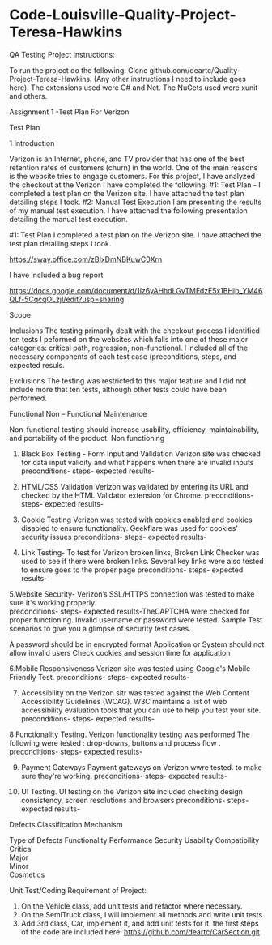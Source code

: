 # Code-Louisville-Quality-Project-Teresa-Hawkins

 QA Testing Project Instructions:

To run the project do the following: Clone github.com/deartc/Quality-Project-Teresa-Hawkins. (Any other instructions I need to include goes here).  The extensions used were C# and Net.  The NuGets used were xunit and others.  


 
 Assignment 1  -Test Plan  For Verizon 
  
 
Test Plan
 
1	Introduction


Verizon is an Internet, phone, and TV provider that has one of the best retention rates of customers (churn) in the world. One of the main reasons is the website tries to engage customers. For this project, I have analyzed the checkout at the Verizon   I have completed the following: #1: Test Plan - I completed a test plan on the Verizon site. I have attached the test plan detailing steps I took. #2: Manual Test Execution I am presenting the results of my manual test execution. I have attached the following presentation detailing the manual test execution.
 

#1: Test Plan
I completed a test plan on the Verizon site.  I have attached the test plan detailing steps I took.

https://sway.office.com/zBIxDmNBKuwC0Xrn
	

	
I have included a bug report


https://docs.google.com/document/d/1lz6yAHhdLGvTMFdzE5x1BHlp_YM46QLf-5CqcqOLzjI/edit?usp=sharing


 Scope 
 
Inclusions  The testing primarily dealt with the checkout process   I identified ten tests I peformed on the websites which falls into one of these major categories: critical path, regression, non-functional.   l  included all of the necessary components of each test case (preconditions, steps,  and expected resuls.
 
Exclusions   The testing was restricted  to this major feature and I did not include more that ten tests, although other tests could have been performed. 

   


Functional
Non – Functional
Maintenance

Non-functional testing should increase usability, efficiency, maintainability, and portability of the product.  Non functioning 
1.	 Black Box Testing - Form Input and Validation 
  Verizon site  was checked for data input validity and what happens when there are invalid inputs 
  preconditions- 
  steps-
  expected results-

2.	HTML/CSS Validation 
Verizon was validated by entering its URL and checked by the HTML Validator extension for Chrome. 
 preconditions- 
  steps-
  expected results-

3. Cookie Testing   Verizon was tested with cookies enabled and cookies disabled to ensure functionality.   Geekflare was used for cookies’  security issues
 preconditions- 
  steps-
  expected results-

 4.  Link Testing- To test for Verizon broken links, Broken Link Checker was used to see if there were broken links. Several key links were also tested to ensure goes to the proper page 
  preconditions- 
  steps-
  expected results-

5.Website Security- Verizon’s SSL/HTTPS connection was tested to make sure it's working properly.  
 preconditions- 
  steps-
  expected results-TheCAPTCHA were checked  for proper functioning.   Invalid username or password were tested.  Sample Test scenarios to give you a glimpse of security test cases.

A password should be in encrypted format
Application or System should not allow invalid users
Check cookies and session time for application

6.Mobile Responsiveness Verizon site was tested using Google's Mobile-Friendly Test. 
 preconditions- 
  steps-
  expected results-

7.  Accessibility on the  Verizon  sitr was tested against the Web Content Accessibility Guidelines (WCAG).   W3C maintains a list of web accessibility evaluation tools that you can use to help you test your site.
   preconditions- 
  steps-
  expected results-
  
8  Functionality Testing.  Verizon functionality testing was performed The following were tested : drop-downs, buttons  and process flow .
 preconditions- 
  steps-
  expected results-

9.  Payment Gateways    Payment gateways on Verizon wwre tested. to make sure they're working.
preconditions- 
  steps-
  expected results-

10. UI Testing. UI testing on the Verizon site included checking  design consistency, screen resolutions and browsers
 preconditions- 
  steps-
  expected results-
 
   Defects Classification Mechanism
 
Type of Defects 	Functionality 	Performance 	Security 	Usability	Compatibility 
Critical	 	 	 	 	 
Major	 	 	 	 	 
Minor	 	 	 	 	 
Cosmetics	 	 	 	 	 
 


 Unit Test/Coding Requirement of Project:

  
1. On the Vehicle class, add unit tests  and refactor where necessary.
2. On the SemiTruck class, I will implement all methods and write unit tests 
3. Add 3rd class, Car, implement it, and add unit tests for it. the first steps of the code are included here: https://github.com/deartc/CarSection.git


